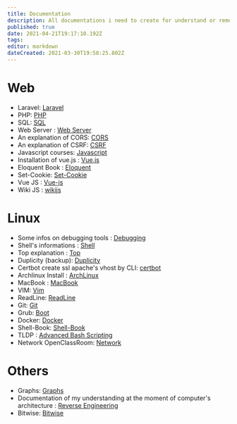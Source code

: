 ```yaml
---
title: Documentation
description: All documentations i need to create for understand or remember
published: true
date: 2021-04-21T19:17:10.192Z
tags: 
editor: markdown
dateCreated: 2021-03-30T19:58:25.802Z
---
```


# Web

- Laravel: [Laravel](Laravel)
- PHP: [PHP](php)
- SQL: [SQL](sql)
- Web Server : [Web Server](web-server)
- An explanation of CORS: [CORS](cors)
- An explanation of CSRF: [CSRF](Csrf)
- Javascript courses: [Javascript](javascript)
- Installation of vue.js : [Vue.js](vue-js)
- Eloquent Book : [Eloquent](eloquent-book)
- Set-Cookie: [Set-Cookie](/set-cookie)
- Vue JS : [Vue-js](/vue-js)
- Wiki JS : [wikijs](/wikijs)

# Linux

- Some infos on debugging tools : [Debugging](debugging)
- Shell's informations : [Shell](shell)
- Top explanation : [Top](top)
- Duplicity (backup): [Duplicity](duplicity)
- Certbot create ssl apache's vhost by CLI: [certbot](certbot)
- Archlinux Install : [ArchLinux](archlinux)
- MacBook : [MacBook](mac-book)
- VIM: [Vim](vim)
- ReadLine: [ReadLine](readline)
- Git: [Git](git)
- Grub: [Boot](Boot)
- Docker: [Docker](docker)
- Shell-Book: [Shell-Book](/shell-book)
- TLDP : [Advanced Bash Scripting](/abs)
- Network OpenClassRoom: [Network](/network)

# Others

- Graphs: [Graphs](graphs)
- Documentation of my understanding at the moment of computer's architecture : [Reverse Engineering](reverse-engineering)
- Bitwise: [Bitwise](Bitwise)
